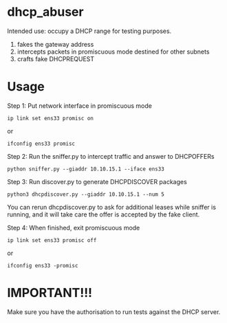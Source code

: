 # dhcp_abuser

Intended use: occupy a DHCP range for testing purposes.

1) fakes the gateway address
2) intercepts packets in promiscuous mode destined for other subnets
3) crafts fake DHCPREQUEST

# Usage 

Step 1: Put network interface in promiscuous mode

`ip link set ens33 promisc on`

or

`ifconfig ens33 promisc`


Step 2: Run the sniffer.py to intercept traffic and answer to DHCPOFFERs

`python sniffer.py --giaddr 10.10.15.1 --iface ens33`


Step 3: Run discover.py to generate DHCPDISCOVER packages

`python3 dhcpdiscover.py --giaddr 10.10.15.1 --num 5`

You can rerun dhcpdiscover.py to ask for additional leases while sniffer is running, and it will take care the offer is accepted by the fake client. 


Step 4: When finished, exit promiscuous mode

`ip link set ens33 promisc off`

or

`ifconfig ens33 -promisc`


# IMPORTANT!!! 

Make sure you have the authorisation to run tests against the DHCP server. 
